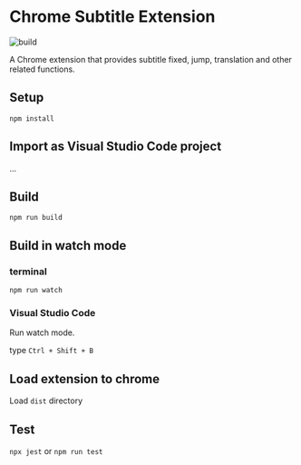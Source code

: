 # Chrome Subtitle Extension

![build](https://github.com/chibat/chrome-extension-typescript-starter/workflows/build/badge.svg)

A Chrome extension that provides subtitle fixed, jump, translation and other related functions.

## Setup

```
npm install
```

## Import as Visual Studio Code project

...

## Build

```
npm run build
```

## Build in watch mode

### terminal

```
npm run watch
```

### Visual Studio Code

Run watch mode.

type `Ctrl + Shift + B`

## Load extension to chrome

Load `dist` directory

## Test
`npx jest` or `npm run test`
